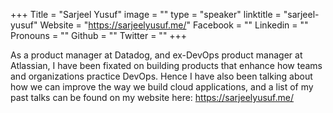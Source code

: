 +++
Title = "Sarjeel Yusuf"
image = ""
type = "speaker"
linktitle = "sarjeel-yusuf"
Website = "https://sarjeelyusuf.me/"
Facebook = ""
Linkedin = ""
Pronouns = ""
Github = ""
Twitter = ""
+++

As a product manager at Datadog, and ex-DevOps product manager at Atlassian, I have been fixated on building products that enhance how teams and organizations practice DevOps. Hence I have also been talking about how we can improve the way we build cloud applications, and a list of my past talks can be found on my website here: https://sarjeelyusuf.me/
